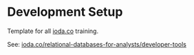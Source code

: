 # Development Setup

Template for all [ioda.co](https://ioda.co) training.

See: [ioda.co/relational-databases-for-analysts/developer-tools](https://ioda.co/relational-databases-for-analysts/developer-tools)
